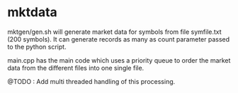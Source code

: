 # mktdata

mktgen/gen.sh will generate market data for symbols from file symfile.txt (200 symbols). It can generate records as many as count parameter passed to the python script.

main.cpp has the main code which uses a priority queue to order the market data from the different files into one single file.

@TODO : Add multi threaded handling of this processing.
